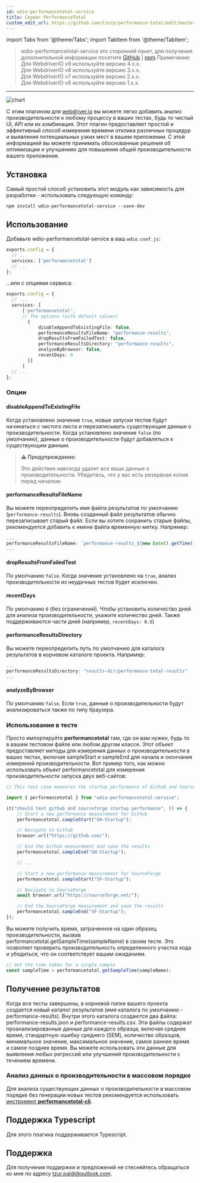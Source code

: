 ```yaml
---
id: wdio-performancetotal-service
title: Сервис PerformanceTotal
custom_edit_url: https://github.com/tzurp/performance-total/edit/master/README.md
---
```


import Tabs from '@theme/Tabs';
import TabItem from '@theme/TabItem';

> wdio-performancetotal-service это сторонний пакет, для получения дополнительной информации посетите [GitHub](https://github.com/tzurp/performance-total) | [npm](https://www.npmjs.com/package/wdio-performancetotal-service)
Примечание:<br/>
Для WebdriverIO v9 используйте версию 4.x.x.<br/>
Для WebdriverIO v8 используйте версию 3.x.x.<br/>
Для WebdriverIO v7 используйте версию 2.x.x.<br/>
Для WebdriverIO v6 используйте версию 1.x.x.

---

![chart](https://github.com/tzurp/performance-total/blob/master/resources/chart.png)

С этим плагином для [webdriver.io](https://webdriver.io/) вы можете легко добавить анализ производительности к любому процессу в ваших тестах, будь то чистый UI, API или их комбинация. Этот плагин предоставляет простой и эффективный способ измерения времени отклика различных процедур и выявления потенциальных узких мест в вашем приложении. С этой информацией вы можете принимать обоснованные решения об оптимизации и улучшениях для повышения общей производительности вашего приложения.

## Установка

Самый простой способ установить этот модуль как зависимость для разработки - использовать следующую команду:

```
npm install wdio-performancetotal-service --save-dev
```

## Использование

Добавьте wdio-performancetotal-service в ваш `wdio.conf.js`:

```typescript
exports.config = {
  // ...
  services: ['performancetotal']
  // ...
};
```
...или с опциями сервиса:

```typescript
exports.config = {
  // ...
  services: [
      ['performancetotal',
      // The options (with default values)
        {
            disableAppendToExistingFile: false,
            performanceResultsFileName: "performance-results",
            dropResultsFromFailedTest: false,
            performanceResultsDirectory: "performance-results",
            analyzeByBrowser: false,
            recentDays: 0
        }]
      ]
  // ...
};
```

### Опции

#### __disableAppendToExistingFile__

Когда установлено значение `true`, новые запуски тестов будут начинаться с чистого листа и перезаписывать существующие данные о производительности.
Когда установлено значение `false` (по умолчанию), данные о производительности будут добавляться к существующим данным.

> **⚠️ Предупреждение:**
>
> Это действие навсегда удалит все ваши данные о производительности. Убедитесь, что у вас есть резервная копия перед началом.

#### __performanceResultsFileName__

Вы можете переопределить имя файла результатов по умолчанию (`performance-results`).
Вновь созданный файл результатов обычно перезаписывает старый файл. Если вы хотите сохранить старые файлы, рекомендуется добавить к имени файла временную метку. Например:

```typescript
...
performanceResultsFileName: `performance-results_${new Date().getTime()}`
...
```

#### __dropResultsFromFailedTest__

По умолчанию `false`. Когда значение установлено на `true`, анализ производительности из неудачных тестов будет исключен.

#### __recentDays__

По умолчанию `0` (без ограничений). Чтобы установить количество дней для анализа производительности, укажите количество дней. Также поддерживаются части дней (например, `recentDays: 0.5`)

#### __performanceResultsDirectory__

Вы можете переопределить путь по умолчанию для каталога результатов в корневом каталоге проекта.
Например:

```typescript
...
performanceResultsDirectory: "results-dir/performance-total-results"
...
```

#### __analyzeByBrowser__

По умолчанию `false`. Если `true`, данные о производительности будут анализироваться также по типу браузера.


### Использование в тесте

Просто импортируйте __performancetotal__ там, где он вам нужен, будь то в вашем тестовом файле или любом другом классе. Этот объект предоставляет методы для измерения данных о производительности в ваших тестах, включая sampleStart и sampleEnd для начала и окончания измерений производительности.
Вот пример того, как можно использовать объект performancetotal для измерения производительности запуска двух веб-сайтов:

```typescript
// This test case measures the startup performance of Github and SourceForge using the performancetotal object.

import { performancetotal } from "wdio-performancetotal-service";

it("should test github and sourceforge startup performance", () => {
    // Start a new performance measurement for Github
    performancetotal.sampleStart("GH-Startup");

    // Navigate to Github
    browser.url("https://github.com/");

    // End the Github measurement and save the results
    performancetotal.sampleEnd("GH-Startup");

    // ...

    // Start a new performance measurement for SourceForge
    performancetotal.sampleStart("SF-Startup");

    // Navigate to SourceForge
    await browser.url("https://sourceforge.net/");

    // End the SourceForge measurement and save the results
    performancetotal.sampleEnd("SF-Startup");
});

```

Вы можете получить время, затраченное на один образец производительности, вызвав performancetotal.getSampleTime(sampleName) в своем тесте. Это позволяет проверить производительность определенного участка кода и убедиться, что он соответствует вашим ожиданиям.

```typescript
// Get the time taken for a single sample
const sampleTime = performancetotal.getSampleTime(sampleName);

```

## Получение результатов

Когда все тесты завершены, в корневой папке вашего проекта создается новый каталог результатов (имя каталога по умолчанию - performance-results). Внутри этого каталога создаются два файла: performance-results.json и performance-results.csv. Эти файлы содержат проанализированные данные для каждого образца, включая среднее время, стандартную ошибку среднего (SEM), количество образцов, минимальное значение, максимальное значение, самое раннее время и самое позднее время. Вы можете использовать эти данные для выявления любых регрессий или улучшений производительности с течением времени.

### Анализ данных о производительности в массовом порядке

Для анализа существующих данных о производительности в массовом порядке без генерации новых тестов рекомендуется использовать [инструмент __performancetotal-cli__](https://www.npmjs.com/package/performancetotal-cli).

## Поддержка Typescript

Для этого плагина поддерживается Typescript.

## Поддержка

Для получения поддержки и предложений не стесняйтесь обращаться ко мне по адресу [tzur.paldi@outlook.com](https://github.com/tzurp/performance-total/blob/master/mailto:tzur.paldi@outlook.com).